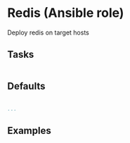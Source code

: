 # Redis (Ansible role)

Deploy redis on target hosts

## Tasks

```tasks

```

## Defaults

```yaml

...
```

## Examples

```yaml

```
